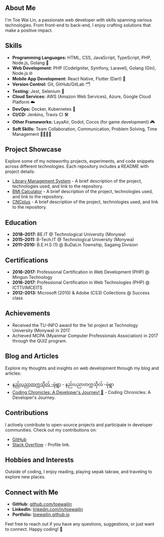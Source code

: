 ## About Me

I'm Toe Wai Lin, a passionate web developer with skills spanning various technologies. From front-end to back-end, I enjoy crafting solutions that make a positive impact.

## Skills

- **Programming Languages:** HTML, CSS, JavaScript, TypeScript, PHP, Node.js, Golang 🚀
- **Web Development:** PHP (CodeIgniter, Symfony, Laravel), Golang (Gin), Node.js 🌐
- **Mobile App Development:** React Native, Flutter (Dart) 📱
- **Version Control:** Git, GitHub/GitLab 🗂️
- **Testing:** Jest, Selenium 🧪
- **Cloud Services:** AWS (Amazon Web Services), Azure, Google Cloud Platform ☁️
- **DevOps:** Docker, Kubernetes 🐳
- **CI/CD:** Jenkins, Travis CI 🛠️
- **Other Frameworks:** LayaAir, Godot, Cocos (for game development) 🎮
- **Soft Skills:** Team Collaboration, Communication, Problem Solving, Time Management 🤝💬💡⏰

## Project Showcase

Explore some of my noteworthy projects, experiments, and code snippets across different technologies. Each repository includes a README with project details:

- [Library Management System](https://github.com/toewailin/lib-man-sys) - A brief description of the project, technologies used, and link to the repository.
- [BMI Calculator](https://github.com/toewailin/bmic) - A brief description of the project, technologies used, and link to the repository.
- [CNCplus](https://github.com/toewailin/CNCplus) - A brief description of the project, technologies used, and link to the repository.


## Education

- **2018–2017:** BE.IT @ Technological University (Monywa)
- **2015–2011:** B-Tech.IT @ Technological University (Monywa)
- **2011–2010:** B.E.H.S (1) @ BuDaLin Township, Sagaing Division

## Certifications

- **2016-2017:** Professional Certification in Web Development (PHP) @ Mingun Technology
- **2016-2017:** Professional Certification in Web Technologies (PHP) @ ICTTI/IMCEITS
- **2012–2013:** Microsoft (2010) & Adobe (CS3) Collections @ Success class

## Achievements

- Received the TU-INFO award for the 1st project at Technology University (Monywa) in 2017.
- Achieved MCPA (Myanmar Computer Professionals Association) in 2017 through the QUIZ program.

## Blog and Articles

Explore my thoughts and insights on web development through my blog and articles:

- [နည်းပညာတက္ကသိုလ် -မုံရွာ](https://toewailin.blogspot.com/2015/10/blog-post.html) - နည်းပညာတက္ကသိုလ် -မုံရွာ
- [Coding Chronicles: A Developer's Journey! 🚀](https://toewailin.blogspot.com/2023/11/welcome-to-coding-chronicles-developers.html) - Coding Chronicles: A Developer's Journey.

## Contributions

I actively contribute to open-source projects and participate in developer communities. Check out my contributions on:

- [GitHub](https://github.com/toewailin)
- [Stack Overflow](#) - Profile link.

## Hobbies and Interests

Outside of coding, I enjoy reading, playing sepak takraw, and traveling to explore new places.

## Connect with Me

- **GitHub:** [github.com/toewailin](https://github.com/toewailin)
- **LinkedIn:** [linkedin.com/in/toewailin](https://www.linkedin.com/in/toewailin/)
- **Portfolio:** [toewailin.github.io](https://toewailin.github.io/)

Feel free to reach out if you have any questions, suggestions, or just want to connect. Happy coding! 🚀
